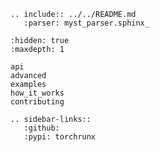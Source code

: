 ```{eval-rst}
.. include:: ../../README.md
   :parser: myst_parser.sphinx_
```

```{toctree}
:hidden: true
:maxdepth: 1

api
advanced
examples
how_it_works
contributing
```

```{eval-rst}
.. sidebar-links::
   :github:
   :pypi: torchrunx
```
